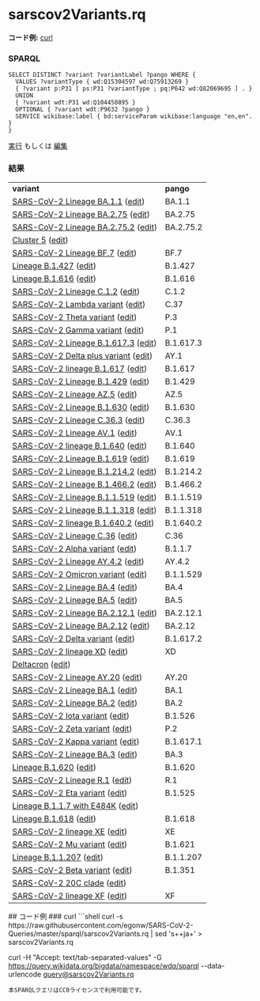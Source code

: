 # sarscov2Variants.rq
**コード例:** [curl](#curl)
### SPARQL
```sparql
SELECT DISTINCT ?variant ?variantLabel ?pango WHERE {
  VALUES ?variantType { wd:Q15304597 wd:Q75913269 }
  { ?variant p:P31 [ ps:P31 ?variantType ; pq:P642 wd:Q82069695 ] . }
  UNION
  { ?variant wdt:P31 wd:Q104450895 }
  OPTIONAL { ?variant wdt:P9632 ?pango }
  SERVICE wikibase:label { bd:serviceParam wikibase:language "en,en". }
}
```
[実行](https://query.wikidata.org/embed.html#SELECT%20DISTINCT%20%3Fvariant%20%3FvariantLabel%20%3Fpango%20WHERE%20%7B%0A%20%20VALUES%20%3FvariantType%20%7B%20wd%3AQ15304597%20wd%3AQ75913269%20%7D%0A%20%20%7B%20%3Fvariant%20p%3AP31%20%5B%20ps%3AP31%20%3FvariantType%20%3B%20pq%3AP642%20wd%3AQ82069695%20%5D%20.%20%7D%0A%20%20UNION%0A%20%20%7B%20%3Fvariant%20wdt%3AP31%20wd%3AQ104450895%20%7D%0A%20%20OPTIONAL%20%7B%20%3Fvariant%20wdt%3AP9632%20%3Fpango%20%7D%0A%20%20SERVICE%20wikibase%3Alabel%20%7B%20bd%3AserviceParam%20wikibase%3Alanguage%20%22en%2Cen%22.%20%7D%0A%7D%0A) もしくは [編集](https://query.wikidata.org/#SELECT%20DISTINCT%20%3Fvariant%20%3FvariantLabel%20%3Fpango%20WHERE%20%7B%0A%20%20VALUES%20%3FvariantType%20%7B%20wd%3AQ15304597%20wd%3AQ75913269%20%7D%0A%20%20%7B%20%3Fvariant%20p%3AP31%20%5B%20ps%3AP31%20%3FvariantType%20%3B%20pq%3AP642%20wd%3AQ82069695%20%5D%20.%20%7D%0A%20%20UNION%0A%20%20%7B%20%3Fvariant%20wdt%3AP31%20wd%3AQ104450895%20%7D%0A%20%20OPTIONAL%20%7B%20%3Fvariant%20wdt%3AP9632%20%3Fpango%20%7D%0A%20%20SERVICE%20wikibase%3Alabel%20%7B%20bd%3AserviceParam%20wikibase%3Alanguage%20%22en%2Cen%22.%20%7D%0A%7D%0A)


### 結果
<table>
  <tr>
    <td><b>variant</b></td>
    <td><b>pango</b></td>
  </tr>
  <tr>
    <td><a href="https://scholia.toolforge.org/Q112163086">SARS-CoV-2 Lineage BA.1.1</a> (<a href="http://www.wikidata.org/entity/Q112163086">edit</a>)</td>
    <td>BA.1.1</td>
  </tr>
  <tr>
    <td><a href="https://scholia.toolforge.org/Q114081621">SARS-CoV-2 Lineage BA.2.75</a> (<a href="http://www.wikidata.org/entity/Q114081621">edit</a>)</td>
    <td>BA.2.75</td>
  </tr>
  <tr>
    <td><a href="https://scholia.toolforge.org/Q114081680">SARS-CoV-2 Lineage BA.2.75.2</a> (<a href="http://www.wikidata.org/entity/Q114081680">edit</a>)</td>
    <td>BA.2.75.2</td>
  </tr>
  <tr>
    <td><a href="https://scholia.toolforge.org/Q104412033">Cluster 5</a> (<a href="http://www.wikidata.org/entity/Q104412033">edit</a>)</td>
    <td></td>
  </tr>
  <tr>
    <td><a href="https://scholia.toolforge.org/Q114096632">SARS-CoV-2 Lineage BF.7</a> (<a href="http://www.wikidata.org/entity/Q114096632">edit</a>)</td>
    <td>BF.7</td>
  </tr>
  <tr>
    <td><a href="https://scholia.toolforge.org/Q106171118">Lineage B.1.427</a> (<a href="http://www.wikidata.org/entity/Q106171118">edit</a>)</td>
    <td>B.1.427</td>
  </tr>
  <tr>
    <td><a href="https://scholia.toolforge.org/Q106332190">Lineage B.1.616</a> (<a href="http://www.wikidata.org/entity/Q106332190">edit</a>)</td>
    <td>B.1.616</td>
  </tr>
  <tr>
    <td><a href="https://scholia.toolforge.org/Q109710954">SARS-CoV-2 Lineage C.1.2</a> (<a href="http://www.wikidata.org/entity/Q109710954">edit</a>)</td>
    <td>C.1.2</td>
  </tr>
  <tr>
    <td><a href="https://scholia.toolforge.org/Q107291621">SARS-CoV-2 Lambda variant</a> (<a href="http://www.wikidata.org/entity/Q107291621">edit</a>)</td>
    <td>C.37</td>
  </tr>
  <tr>
    <td><a href="https://scholia.toolforge.org/Q106171157">SARS-CoV-2 Theta variant</a> (<a href="http://www.wikidata.org/entity/Q106171157">edit</a>)</td>
    <td>P.3</td>
  </tr>
  <tr>
    <td><a href="https://scholia.toolforge.org/Q104819269">SARS-CoV-2 Gamma variant</a> (<a href="http://www.wikidata.org/entity/Q104819269">edit</a>)</td>
    <td>P.1</td>
  </tr>
  <tr>
    <td><a href="https://scholia.toolforge.org/Q107059496">SARS-CoV-2 Lineage B.1.617.3</a> (<a href="http://www.wikidata.org/entity/Q107059496">edit</a>)</td>
    <td>B.1.617.3</td>
  </tr>
  <tr>
    <td><a href="https://scholia.toolforge.org/Q108004869">SARS-CoV-2 Delta plus variant</a> (<a href="http://www.wikidata.org/entity/Q108004869">edit</a>)</td>
    <td>AY.1</td>
  </tr>
  <tr>
    <td><a href="https://scholia.toolforge.org/Q106581308">SARS-CoV-2 lineage B.1.617</a> (<a href="http://www.wikidata.org/entity/Q106581308">edit</a>)</td>
    <td>B.1.617</td>
  </tr>
  <tr>
    <td><a href="https://scholia.toolforge.org/Q106171144">SARS-CoV-2 Lineage B.1.429</a> (<a href="http://www.wikidata.org/entity/Q106171144">edit</a>)</td>
    <td>B.1.429</td>
  </tr>
  <tr>
    <td><a href="https://scholia.toolforge.org/Q109746372">SARS-CoV-2 Lineage AZ.5</a> (<a href="http://www.wikidata.org/entity/Q109746372">edit</a>)</td>
    <td>AZ.5</td>
  </tr>
  <tr>
    <td><a href="https://scholia.toolforge.org/Q109746402">SARS-CoV-2 Lineage B.1.630</a> (<a href="http://www.wikidata.org/entity/Q109746402">edit</a>)</td>
    <td>B.1.630</td>
  </tr>
  <tr>
    <td><a href="https://scholia.toolforge.org/Q109747617">SARS-CoV-2 Lineage C.36.3</a> (<a href="http://www.wikidata.org/entity/Q109747617">edit</a>)</td>
    <td>C.36.3</td>
  </tr>
  <tr>
    <td><a href="https://scholia.toolforge.org/Q109747612">SARS-CoV-2 Lineage AV.1</a> (<a href="http://www.wikidata.org/entity/Q109747612">edit</a>)</td>
    <td>AV.1</td>
  </tr>
  <tr>
    <td><a href="https://scholia.toolforge.org/Q109746403">SARS-CoV-2 lineage B.1.640</a> (<a href="http://www.wikidata.org/entity/Q109746403">edit</a>)</td>
    <td>B.1.640</td>
  </tr>
  <tr>
    <td><a href="https://scholia.toolforge.org/Q109747620">SARS-CoV-2 Lineage B.1.619</a> (<a href="http://www.wikidata.org/entity/Q109747620">edit</a>)</td>
    <td>B.1.619</td>
  </tr>
  <tr>
    <td><a href="https://scholia.toolforge.org/Q109747618">SARS-CoV-2 Lineage B.1.214.2</a> (<a href="http://www.wikidata.org/entity/Q109747618">edit</a>)</td>
    <td>B.1.214.2</td>
  </tr>
  <tr>
    <td><a href="https://scholia.toolforge.org/Q109747615">SARS-CoV-2 Lineage B.1.466.2</a> (<a href="http://www.wikidata.org/entity/Q109747615">edit</a>)</td>
    <td>B.1.466.2</td>
  </tr>
  <tr>
    <td><a href="https://scholia.toolforge.org/Q109747616">SARS-CoV-2 Lineage B.1.1.519</a> (<a href="http://www.wikidata.org/entity/Q109747616">edit</a>)</td>
    <td>B.1.1.519</td>
  </tr>
  <tr>
    <td><a href="https://scholia.toolforge.org/Q106171203">SARS-CoV-2 Lineage B.1.1.318</a> (<a href="http://www.wikidata.org/entity/Q106171203">edit</a>)</td>
    <td>B.1.1.318</td>
  </tr>
  <tr>
    <td><a href="https://scholia.toolforge.org/Q110036883">SARS-CoV-2 lineage B.1.640.2</a> (<a href="http://www.wikidata.org/entity/Q110036883">edit</a>)</td>
    <td>B.1.640.2</td>
  </tr>
  <tr>
    <td><a href="https://scholia.toolforge.org/Q107461066">SARS-CoV-2 Lineage C.36</a> (<a href="http://www.wikidata.org/entity/Q107461066">edit</a>)</td>
    <td>C.36</td>
  </tr>
  <tr>
    <td><a href="https://scholia.toolforge.org/Q104376647">SARS-CoV-2 Alpha variant</a> (<a href="http://www.wikidata.org/entity/Q104376647">edit</a>)</td>
    <td>B.1.1.7</td>
  </tr>
  <tr>
    <td><a href="https://scholia.toolforge.org/Q110101454">SARS-CoV-2 Lineage AY.4.2</a> (<a href="http://www.wikidata.org/entity/Q110101454">edit</a>)</td>
    <td>AY.4.2</td>
  </tr>
  <tr>
    <td><a href="https://scholia.toolforge.org/Q109739412">SARS-CoV-2 Omicron variant</a> (<a href="http://www.wikidata.org/entity/Q109739412">edit</a>)</td>
    <td>B.1.1.529</td>
  </tr>
  <tr>
    <td><a href="https://scholia.toolforge.org/Q111685971">SARS-CoV-2 Lineage BA.4</a> (<a href="http://www.wikidata.org/entity/Q111685971">edit</a>)</td>
    <td>BA.4</td>
  </tr>
  <tr>
    <td><a href="https://scholia.toolforge.org/Q111685986">SARS-CoV-2 Lineage BA.5</a> (<a href="http://www.wikidata.org/entity/Q111685986">edit</a>)</td>
    <td>BA.5</td>
  </tr>
  <tr>
    <td><a href="https://scholia.toolforge.org/Q111686845">SARS-CoV-2 Lineage BA.2.12.1</a> (<a href="http://www.wikidata.org/entity/Q111686845">edit</a>)</td>
    <td>BA.2.12.1</td>
  </tr>
  <tr>
    <td><a href="https://scholia.toolforge.org/Q111687372">SARS-CoV-2 Lineage BA.2.12</a> (<a href="http://www.wikidata.org/entity/Q111687372">edit</a>)</td>
    <td>BA.2.12</td>
  </tr>
  <tr>
    <td><a href="https://scholia.toolforge.org/Q107055182">SARS-CoV-2 Delta variant</a> (<a href="http://www.wikidata.org/entity/Q107055182">edit</a>)</td>
    <td>B.1.617.2</td>
  </tr>
  <tr>
    <td><a href="https://scholia.toolforge.org/Q111829537">SARS-CoV-2 lineage XD</a> (<a href="http://www.wikidata.org/entity/Q111829537">edit</a>)</td>
    <td>XD</td>
  </tr>
  <tr>
    <td><a href="https://scholia.toolforge.org/Q110488017">Deltacron</a> (<a href="http://www.wikidata.org/entity/Q110488017">edit</a>)</td>
    <td></td>
  </tr>
  <tr>
    <td><a href="https://scholia.toolforge.org/Q110487412">SARS-CoV-2 Lineage AY.20</a> (<a href="http://www.wikidata.org/entity/Q110487412">edit</a>)</td>
    <td>AY.20</td>
  </tr>
  <tr>
    <td><a href="https://scholia.toolforge.org/Q110497086">SARS-CoV-2 Lineage BA.1</a> (<a href="http://www.wikidata.org/entity/Q110497086">edit</a>)</td>
    <td>BA.1</td>
  </tr>
  <tr>
    <td><a href="https://scholia.toolforge.org/Q110497087">SARS-CoV-2 Lineage BA.2</a> (<a href="http://www.wikidata.org/entity/Q110497087">edit</a>)</td>
    <td>BA.2</td>
  </tr>
  <tr>
    <td><a href="https://scholia.toolforge.org/Q106592103">SARS-CoV-2 Iota variant</a> (<a href="http://www.wikidata.org/entity/Q106592103">edit</a>)</td>
    <td>B.1.526</td>
  </tr>
  <tr>
    <td><a href="https://scholia.toolforge.org/Q107055212">SARS-CoV-2 Zeta variant</a> (<a href="http://www.wikidata.org/entity/Q107055212">edit</a>)</td>
    <td>P.2</td>
  </tr>
  <tr>
    <td><a href="https://scholia.toolforge.org/Q107055239">SARS-CoV-2 Kappa variant</a> (<a href="http://www.wikidata.org/entity/Q107055239">edit</a>)</td>
    <td>B.1.617.1</td>
  </tr>
  <tr>
    <td><a href="https://scholia.toolforge.org/Q110811149">SARS-CoV-2 Lineage BA.3</a> (<a href="http://www.wikidata.org/entity/Q110811149">edit</a>)</td>
    <td>BA.3</td>
  </tr>
  <tr>
    <td><a href="https://scholia.toolforge.org/Q106809407">Lineage B.1.620</a> (<a href="http://www.wikidata.org/entity/Q106809407">edit</a>)</td>
    <td>B.1.620</td>
  </tr>
  <tr>
    <td><a href="https://scholia.toolforge.org/Q109747614">SARS-CoV-2 Lineage R.1</a> (<a href="http://www.wikidata.org/entity/Q109747614">edit</a>)</td>
    <td>R.1</td>
  </tr>
  <tr>
    <td><a href="https://scholia.toolforge.org/Q106171195">SARS-CoV-2 Eta variant</a> (<a href="http://www.wikidata.org/entity/Q106171195">edit</a>)</td>
    <td>B.1.525</td>
  </tr>
  <tr>
    <td><a href="https://scholia.toolforge.org/Q106171244">Lineage B.1.1.7 with E484K</a> (<a href="http://www.wikidata.org/entity/Q106171244">edit</a>)</td>
    <td></td>
  </tr>
  <tr>
    <td><a href="https://scholia.toolforge.org/Q106628019">Lineage B.1.618</a> (<a href="http://www.wikidata.org/entity/Q106628019">edit</a>)</td>
    <td>B.1.618</td>
  </tr>
  <tr>
    <td><a href="https://scholia.toolforge.org/Q111737567">SARS-CoV-2 lineage XE</a> (<a href="http://www.wikidata.org/entity/Q111737567">edit</a>)</td>
    <td>XE</td>
  </tr>
  <tr>
    <td><a href="https://scholia.toolforge.org/Q107985125">SARS-CoV-2 Mu variant</a> (<a href="http://www.wikidata.org/entity/Q107985125">edit</a>)</td>
    <td>B.1.621</td>
  </tr>
  <tr>
    <td><a href="https://scholia.toolforge.org/Q106171219">Lineage B.1.1.207</a> (<a href="http://www.wikidata.org/entity/Q106171219">edit</a>)</td>
    <td>B.1.1.207</td>
  </tr>
  <tr>
    <td><a href="https://scholia.toolforge.org/Q104400171">SARS-CoV-2 Beta variant</a> (<a href="http://www.wikidata.org/entity/Q104400171">edit</a>)</td>
    <td>B.1.351</td>
  </tr>
  <tr>
    <td><a href="https://scholia.toolforge.org/Q106527526">SARS-CoV-2 20C clade</a> (<a href="http://www.wikidata.org/entity/Q106527526">edit</a>)</td>
    <td></td>
  </tr>
  <tr>
    <td><a href="https://scholia.toolforge.org/Q111829536">SARS-CoV-2 lineage XF</a> (<a href="http://www.wikidata.org/entity/Q111829536">edit</a>)</td>
    <td>XF</td>
  </tr>
</table>
## コード例
### curl
```shell
curl -s https://raw.githubusercontent.com/egonw/SARS-CoV-2-Queries/master/sparql/sarscov2Variants.rq | sed 's+<lang/>+ja+' > sarscov2Variants.rq

curl -H "Accept: text/tab-separated-values" -G https://query.wikidata.org/bigdata/namespace/wdq/sparql --data-urlencode query@sarscov2Variants.rq
```
本SPARQLクエリはCC0ライセンスで利用可能です。
